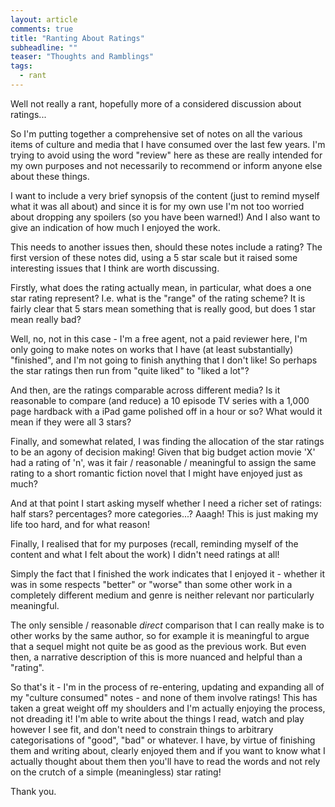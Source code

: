 ```yaml
---
layout: article
comments: true
title: "Ranting About Ratings"
subheadline: ""
teaser: "Thoughts and Ramblings"
tags:
  - rant
---
```

Well not really a rant, hopefully more of a considered discussion about ratings...

So I'm putting together a comprehensive set of notes on all the various items of culture and media that
I have consumed over the last few years. I'm trying to avoid using the word "review" here as these are
really intended for my own purposes and not necessarily to recommend or inform anyone else about
these things.

I want to include a very brief synopsis of the content (just to remind myself what it was all about)
and since it is for my own use I'm not too worried about dropping any spoilers (so you have been
warned!) And I also want to give an indication of how much I enjoyed the work.

This needs to another issues then, should these notes include a rating? The first version of these
notes did, using a 5 star scale but it raised some interesting issues that I think are worth
discussing.

Firstly, what does the rating actually mean, in particular, what does a one star rating represent?
I.e. what is the "range" of the rating scheme? It is fairly clear that 5 stars mean something that is 
really good, but does 1 star mean really bad?

Well, no, not in this case - I'm a free agent, not a paid reviewer here, I'm only going to make notes
on works that I have (at least substantially) "finished", and I'm not going to finish anything that
I don't like! So perhaps the star ratings then run from "quite liked" to "liked a lot"?

And then, are the ratings comparable across different media? Is it reasonable to compare (and reduce)
a 10 episode TV series with a 1,000 page hardback with a iPad game polished off in a hour or so? 
What would it mean if they were all 3 stars?

Finally, and somewhat related, I was finding the allocation of the star ratings to be an
agony of decision making! Given that big budget action movie 'X' had a rating of 'n', was 
it fair / reasonable / meaningful to assign the same rating to a short romantic fiction
novel that I might have enjoyed just as much?

And at that point I start asking myself whether I need a richer set of ratings: half stars?
percentages? more categories...? Aaagh! This is just making my life too hard, and for what
reason!

Finally, I realised that for my purposes (recall, reminding myself of the content and what I
felt about the work) I didn't need ratings at all!

Simply the fact that I finished the work indicates that I enjoyed it - whether it was in
some respects "better" or "worse" than some other work in a completely different medium
and genre is neither relevant nor particularly meaningful.

The only sensible / reasonable *direct* comparison that I can really make is to other
works by the same author, so for example it is meaningful to argue that a sequel might
not quite be as good as the previous work. But even then, a narrative description of
this is more nuanced and helpful than a "rating".

So that's it - I'm in the process of re-entering, updating and expanding all of my "culture
consumed" notes - and none of them involve ratings! This has taken a great weight off my
shoulders and I'm actually enjoying the process, not dreading it! I'm able to write about
the things I read, watch and play however I see fit, and don't need to constrain things to
arbitrary categorisations of "good", "bad" or whatever. I have, by virtue of finishing them
and writing about, clearly enjoyed them and if you want to know what I actually thought
about them then you'll have to read the words and not rely on the crutch of a simple
(meaningless) star rating!

Thank you.

